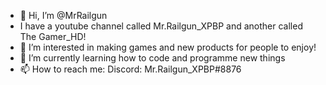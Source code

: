 - 👋 Hi, I’m @MrRailgun
- I have a youtube channel called Mr.Railgun_XPBP and another called The Gamer_HD!
- 👀 I’m interested in making games and new products for people to enjoy!
- 🌱 I’m currently learning how to code and programme new things
- 📫 How to reach me: Discord: Mr.Railgun_XPBP#8876

<!---
MrRailgun/MrRailgun is a ✨ special ✨ repository because its `README.md` (this file) appears on your GitHub profile.
You can click the Preview link to take a look at your changes.
--->
